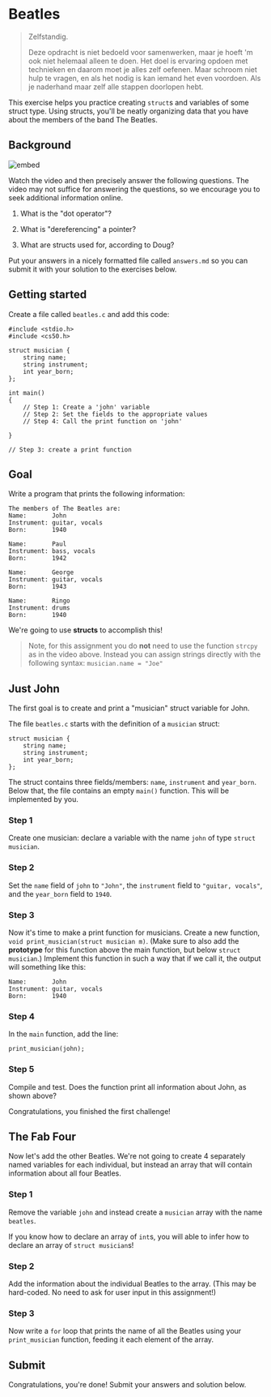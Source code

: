 # Beatles

> Zelfstandig.
>
> Deze opdracht is niet bedoeld voor samenwerken, maar je hoeft 'm ook niet helemaal alleen te doen. Het doel is ervaring opdoen met technieken en daarom moet je alles zelf oefenen. Maar schroom niet hulp te vragen, en als het nodig is kan iemand het even voordoen. Als je naderhand maar zelf alle stappen doorlopen hebt.

This exercise helps you practice creating `struct`s and variables of some struct type. Using structs, you'll be neatly organizing data that you have about the members of the band The Beatles.

## Background

![embed](https://www.youtube.com/embed/E4lb2gkyXr8)

Watch the video and then precisely answer the following questions. The video may not suffice for answering the questions, so we encourage you to seek additional information online.

1. What is the "dot operator"?

2. What is "dereferencing" a pointer?

3. What are structs used for, according to Doug?

Put your answers in a nicely formatted file called `answers.md` so you can submit it with your solution to the exercises below.

## Getting started

Create a file called `beatles.c` and add this code:

    #include <stdio.h>
    #include <cs50.h>

    struct musician {
        string name;
        string instrument;
        int year_born;
    };

    int main()
    {
        // Step 1: Create a 'john' variable
        // Step 2: Set the fields to the appropriate values
        // Step 4: Call the print function on 'john'

    }

    // Step 3: create a print function

## Goal

Write a program that prints the following information:

    The members of The Beatles are:
    Name:       John
    Instrument: guitar, vocals
    Born:       1940

    Name:       Paul
    Instrument: bass, vocals
    Born:       1942

    Name:       George
    Instrument: guitar, vocals
    Born:       1943

    Name:       Ringo
    Instrument: drums
    Born:       1940

We're going to use **structs** to accomplish this!

> Note, for this assignment you do **not** need to use the function `strcpy` as in the video above. Instead you can assign strings directly with the following syntax: `musician.name = "Joe"`

## Just John

The first goal is to create and print a "musician" struct variable for John.

The file `beatles.c` starts with the definition of a `musician` struct:

    struct musician {
        string name;
        string instrument;
        int year_born;
    };

The struct contains three fields/members: `name`, `instrument` and `year_born`. Below that, the file contains an empty `main()` function. This will be implemented by you.

### Step 1

Create one musician: declare a variable with the name `john` of type `struct musician`.

### Step 2

Set the `name` field of `john` to `"John"`, the `instrument` field to `"guitar, vocals"`, and the `year_born` field to `1940`.

### Step 3

Now it's time to make a print function for musicians. Create a new function, `void print_musician(struct musician m)`. (Make sure to also add the **prototype** for this function above the main function, but below `struct musician`.)
Implement this function in such a way that if we call it, the output will something like this:

    Name:       John
    Instrument: guitar, vocals
    Born:       1940

### Step 4

In the `main` function, add the line:

    print_musician(john);

### Step 5

Compile and test. Does the function print all information about John, as shown above?

Congratulations, you finished the first challenge!

## The Fab Four

Now let's add the other Beatles. We're not going to create 4 separately named variables for each individual, but instead an array that will contain information about all four Beatles.

### Step 1

Remove the variable `john` and instead create a `musician` array with the name `beatles`.

If you know how to declare an array of `int`s, you will able to infer how to declare an array of `struct musician`s!

### Step 2

Add the information about the individual Beatles to the array. (This may be hard-coded. No need to ask for user input in this assignment!)

### Step 3

Now write a `for` loop that prints the name of all the Beatles using your `print_musician` function, feeding it each element of the array.

## Submit

Congratulations, you're done! Submit your answers and solution below.
